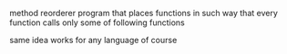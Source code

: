 method reorderer program that places functions in such way that every
function calls only some of following functions

same idea works for any language of course

